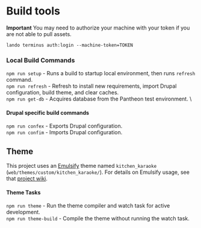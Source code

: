 # Build tools

**Important**
You may need to authorize your machine with your token if you are not able to pull assets.

```
lando terminus auth:login --machine-token=TOKEN
```

### Local Build Commands

`npm run setup` - Runs a build to startup local environment, then runs `refresh` command.\
`npm run refresh` - Refresh to install new requirements, import Drupal configuration, build theme, and clear caches.\
`npm run get-db` - Acquires database from the Pantheon test environment. \

#### Drupal specific build commands

`npm run confex` - Exports Drupal configuration. \
`npm run confim` - Imports Drupal configuration.


## Theme

This project uses an [Emulsify](https://github.com/emulsify-ds/emulsify-drupal) theme named `kitchen_karaoke` (`web/themes/custom/kitchen_karaoke/`). For details on Emulsify usage, see that [project wiki](https://docs.emulsify.info/).

#### Theme Tasks

`npm run theme` - Run the theme compiler and watch task for active development. \
`npm run theme-build` - Compile the theme without running the watch task.
